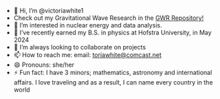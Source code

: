 - 👋 Hi, I’m @victoriawhite1
 -  Check out my Gravitational Wave Research in the [GWR Repository!](https://github.com/victoriawhite1/Gravitational-Wave-Research-2023-2024)
- 👀 I’m interested in nuclear energy and data analysis. 
- 🌱 I’ve recently earned my B.S. in physics at Hofstra University, in May 2024 
- 💞️ I’m always looking to collaborate on projects
- 📫 How to reach me: email: toriawhite@comcast.net
- 😄 Pronouns: she/her
- ⚡ Fun fact: I have 3 minors; mathematics, astronomy and international affairs. I love traveling and as a result, I can name every country in the world

<!---
victoriawhite1/victoriawhite1 is a ✨ special ✨ repository because its `README.md` (this file) appears on your GitHub profile.
You can click the Preview link to take a look at your changes.
--->
